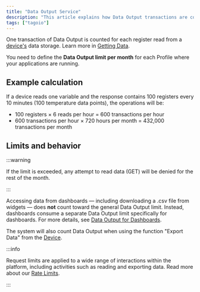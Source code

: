 ```yaml
---
title: "Data Output Service"
description: "This article explains how Data Output transactions are counted in TagoIO, how to set monthly Data Output limits per Profile, and how different actions (including dashboard downloads and device exports) affect those limits."
tags: ["tagoio"]
---
```

One transaction of Data Output is counted for each register read from a [device's](/docs/tagoio/devices/) data storage. Learn more in [Getting Data](/docs/tagoio/devices/getting-data.md).

You need to define the **Data Output limit per month** for each Profile where your applications are running.

## Example calculation

If a device reads one variable and the response contains 100 registers every 10 minutes (100 temperature data points), the operations will be:

- 100 registers × 6 reads per hour = 600 transactions per hour
- 600 transactions per hour × 720 hours per month = 432,000 transactions per month

## Limits and behavior

:::warning

If the limit is exceeded, any attempt to read data (GET) will be denied for the rest of the month.

:::

Accessing data from dashboards — including downloading a .csv file from widgets — does **not** count toward the general Data Output limit. Instead, dashboards consume a separate Data Output limit specifically for dashboards. For more details, see [Data Output for Dashboards](/docs/tagoio/dashboards/data-output-for-dashboards.md).

The system will also count Data Output when using the function "Export Data" from the [Device](/docs/tagoio/devices/).

:::info

Request limits are applied to a wide range of interactions within the platform, including activities such as reading and exporting data. Read more about our [Rate Limits](/docs/tagoio/profiles/services/rate-limits-hard-limits.md).

:::
